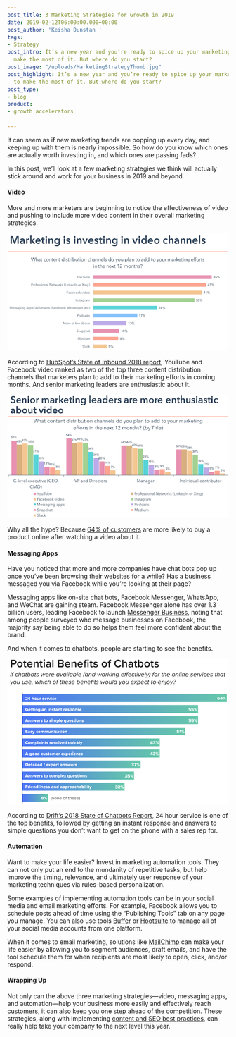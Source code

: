 ```yaml
---
post_title: 3 Marketing Strategies for Growth in 2019
date: 2019-02-12T06:00:00.000+00:00
post_author: 'Keisha Dunstan '
tags:
- Strategy
post_intro: It’s a new year and you’re ready to spice up your marketing strategy to
  make the most of it. But where do you start?
post_image: "/uploads/MarketingStrategyThumb.jpg"
post_highlight: It’s a new year and you’re ready to spice up your marketing strategy
  to make the most of it. But where do you start?
post_type:
- blog
product:
- growth accelerators

---
```

It can seem as if new marketing trends are popping up every day, and keeping up with them is nearly impossible. So how do you know which ones are actually worth investing in, and which ones are passing fads?

In this post, we’ll look at a few marketing strategies we think will actually stick around and work for your business in 2019 and beyond.

#### Video

More and more marketers are beginning to notice the effectiveness of video and pushing to include more video content in their overall marketing strategies.

![Invest in video channels.](/uploads/MarketingStrategy1.jpg)

According to [HubSpot’s State of Inbound 2018 report](https://cdn2.hubspot.net/hubfs/53/assets/hubspot.com/research/reports/State%20of%20Inbound%202018%20Global%20Results.pdf?__hstc=20629287.412c8a76c91bff063c9957a7f4788486.1497889639600.1543364182830.1545948761723.25&__hssc=20629287.2.1547577563257&__hsfp=1476023372), YouTube and Facebook video ranked as two of the top three content distribution channels that marketers plan to add to their marketing efforts in coming months. And senior marketing leaders are enthusiastic about it.

![Marketing leaders are enthusiastic about video.](/uploads/MarketingStrategy2.jpg)

Why all the hype? Because [64% of customers](https://blog.hubspot.com/marketing/video-marketing-statistics?__hstc=37514559.86908053a04deef209d41cbbf486b52a.1546876321479.1554315931393.1554478540077.53&__hssc=37514559.15.1554478540077&__hsfp=1915899968#sm.0000f7ujhkwrse8sqa62aq63w23fi) are more likely to buy a product online after watching a video about it.

#### Messaging Apps

Have you noticed that more and more companies have chat bots pop up once you’ve been browsing their websites for a while? Has a business messaged you via Facebook while you’re looking at their page?

Messaging apps like on-site chat bots, Facebook Messenger, WhatsApp, and WeChat are gaining steam. Facebook Messenger alone has over 1.3 billion users, leading Facebook to launch [Messenger Business](https://www.facebook.com/business/marketing/messenger), noting that among people surveyed who message businesses on Facebook, the majority say being able to do so helps them feel more confident about the brand.

And when it comes to chatbots, people are starting to see the benefits.

![](/uploads/MarketingStrategy3.jpg)

According to [Drift’s 2018 State of Chatbots Report](https://www.drift.com/wp-content/uploads/2018/01/2018-state-of-chatbots-report.pdf), 24 hour service is one of the top benefits, followed by getting an instant response and answers to simple questions you don’t want to get on the phone with a sales rep for.

#### Automation

Want to make your life easier? Invest in marketing automation tools. They can not only put an end to the mundanity of repetitive tasks, but help improve the timing, relevance, and ultimately user response of your marketing techniques via rules-based personalization.

Some examples of implementing automation tools can be in your social media and email marketing efforts. For example, Facebook allows you to schedule posts ahead of time using the “Publishing Tools” tab on any page you manage. You can also use tools [Buffer](https://buffer.com/) or [Hootsuite](https://hootsuite.com/) to manage all of your social media accounts from one platform.

When it comes to email marketing, solutions like [MailChimp](https://mailchimp.com/) can make your life easier by allowing you to segment audiences, draft emails, and have the tool schedule them for when recipients are most likely to open, click, and/or respond.

#### Wrapping Up

Not only can the above three marketing strategies—video, messaging apps, and automation—help your business more easily and effectively reach customers, it can also keep you one step ahead of the competition. These strategies, along with implementing [content and SEO best practices](https://doctorlogic.com/content/galleries/why-seo-matters.html), can really help take your company to the next level this year.